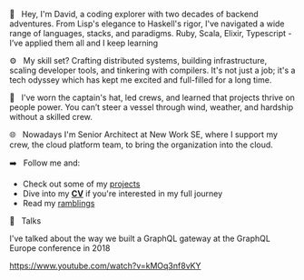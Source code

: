 
👋 &nbsp; Hey, I'm David, a coding explorer with two decades of backend adventures. From Lisp's elegance to Haskell's rigor, I've navigated a wide range of languages, stacks, and paradigms. Ruby, Scala, Elixir, Typescript - I’ve applied them all and I keep learning

⚙️ &nbsp; My skill set? Crafting distributed systems, building infrastructure, scaling developer tools, and tinkering with compilers. It's not just a job; it's a tech odyssey which has kept me excited and full-filled for a long time.

🤝 &nbsp; I've worn the captain's hat, led crews, and learned that projects thrive on people power. You can’t steer a vessel through wind, weather, and hardship without a skilled crew. 

🌐 &nbsp; Nowadays I'm Senior Architect at New Work SE, where I support my crew, the cloud platform team, to bring the organization into the cloud.

➡️ &nbsp;  Follow me  and:

- Check out some of my [projects][1]
- Dive into my **[CV][2]** if you're interested in my full journey 
- Read my [ramblings][3]

🔗 &nbsp; Talks

I've talked about the way we built a GraphQL gateway at the GraphQL Europe conference in 2018

https://www.youtube.com/watch?v=kMOq3nf8vKY


[1]:	/Projects
[2]:	/CV
[3]:	/page/1
